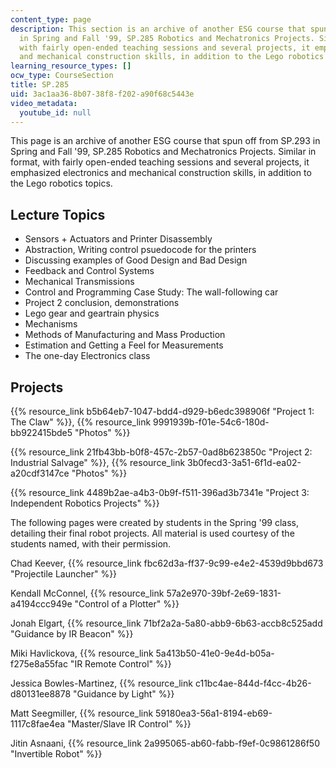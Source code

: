 ```yaml
---
content_type: page
description: This section is an archive of another ESG course that spun off from SP.293
  in Spring and Fall '99, SP.285 Robotics and Mechatronics Projects. Similar in format,
  with fairly open-ended teaching sessions and several projects, it emphasized electronics
  and mechanical construction skills, in addition to the Lego robotics topics.
learning_resource_types: []
ocw_type: CourseSection
title: SP.285
uid: 3ac1aa36-8b07-38f8-f202-a90f68c5443e
video_metadata:
  youtube_id: null
---
```


This page is an archive of another ESG course that spun off from SP.293 in Spring and Fall '99, SP.285 Robotics and Mechatronics Projects. Similar in format, with fairly open-ended teaching sessions and several projects, it emphasized electronics and mechanical construction skills, in addition to the Lego robotics topics.

Lecture Topics
--------------

*   Sensors + Actuators and Printer Disassembly
*   Abstraction, Writing control psuedocode for the printers
*   Discussing examples of Good Design and Bad Design
*   Feedback and Control Systems
*   Mechanical Transmissions
*   Control and Programming Case Study: The wall-following car
*   Project 2 conclusion, demonstrations
*   Lego gear and geartrain physics
*   Mechanisms
*   Methods of Manufacturing and Mass Production
*   Estimation and Getting a Feel for Measurements
*   The one-day Electronics class

Projects
--------

{{% resource_link b5b64eb7-1047-bdd4-d929-b6edc398906f "Project 1: The Claw" %}}, {{% resource_link 9991939b-f01e-54c6-180d-bb922415bde5 "Photos" %}}

{{% resource_link 21fb43bb-b0f8-457c-2b57-0ad8b623850c "Project 2: Industrial Salvage" %}}, {{% resource_link 3b0fecd3-3a51-6f1d-ea02-a20cdf3147ce "Photos" %}}

{{% resource_link 4489b2ae-a4b3-0b9f-f511-396ad3b7341e "Project 3: Independent Robotics Projects" %}}

The following pages were created by students in the Spring '99 class, detailing their final robot projects. All material is used courtesy of the students named, with their permission.

Chad Keever, {{% resource_link fbc62d3a-ff37-9c99-e4e2-4539d9bbd673 "Projectile Launcher" %}}

Kendall McConnel, {{% resource_link 57a2e970-39bf-2e69-1831-a4194ccc949e "Control of a Plotter" %}}

Jonah Elgart, {{% resource_link 71bf2a2a-5a80-abb9-6b63-accb8c525add "Guidance by IR Beacon" %}}

Miki Havlickova, {{% resource_link 5a413b50-41e0-9e4d-b05a-f275e8a55fac "IR Remote Control" %}}

Jessica Bowles-Martinez, {{% resource_link c11bc4ae-844d-f4cc-4b26-d80131ee8878 "Guidance by Light" %}}

Matt Seegmiller, {{% resource_link 59180ea3-56a1-8194-eb69-1117c8fae4ea "Master/Slave IR Control" %}}

Jitin Asnaani, {{% resource_link 2a995065-ab60-fabb-f9ef-0c9861286f50 "Invertible Robot" %}}